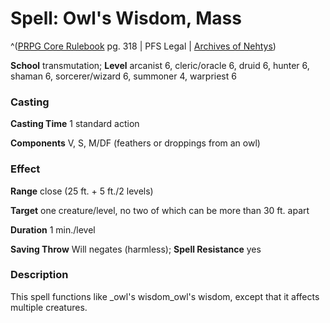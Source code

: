 # Spell: Owl's Wisdom, Mass

^([PRPG Core Rulebook][ss-mass-owl-s-wisdom] pg. 318 | PFS Legal | [Archives of Nehtys][sn-mass-owl-s-wisdom])

**School** transmutation; **Level** arcanist 6, cleric/oracle 6, druid 6, hunter 6, shaman 6, sorcerer/wizard 6, summoner 4, warpriest 6

### Casting

**Casting Time** 1 standard action  

**Components** V, S, M/DF (feathers or droppings from an owl)

### Effect

**Range** close (25 ft. + 5 ft./2 levels)  

**Target** one creature/level, no two of which can be more than 30 ft. apart  

**Duration** 1 min./level  

**Saving Throw** Will negates (harmless); **Spell Resistance** yes

### Description

This spell functions like _owl's wisdom_owl's wisdom, except that it affects multiple creatures.

[ss-mass-owl-s-wisdom]: http://paizo.com/pathfinderRPG/v57
[sn-mass-owl-s-wisdom]: http://www.archivesofnethys.com/SpellDisplay.aspx?ItemName=Owl%27s%20Wisdom%2C%20Mass